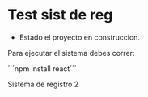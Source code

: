 <h1>Test sist de reg</h1>

- Estado el proyecto en construccion.

Para ejecutar el sistema debes correr:

´´´npm install react´´´

Sistema de registro 2
